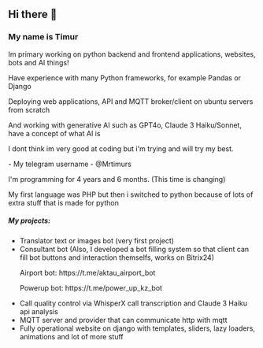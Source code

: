 ## Hi there 👋
### My name is Timur
<p>Im primary working on python backend and frontend applications, websites, bots and AI things!</p>

<p>Have experience with many Python frameworks, for example Pandas or Django</p>
<p>Deploying web applications, API and MQTT broker/client on ubuntu servers from scratch</p>
<p>And working with generative AI such as GPT4o, Claude 3 Haiku/Sonnet, have a concept of what AI is</p>

<p>I dont think im very good at coding but i'm trying and will try my best.</p>
<p>- My telegram username - @Mrtimurs</p>

<p>I'm programming for <!-- posts -->4 years and 6 months.<!-- /posts --> (This time is changing)</p>

<p>My first language was PHP but then i switched to python because of lots of extra stuff that is made for python</p>

##### My projects:
- Translator text or images bot (very first project)
- Consultant bot (Also, I developed a bot filling system so that client can fill bot buttons and interaction themselfs, works on Bitrix24)
    <p>Airport bot: https://t.me/aktau_airport_bot</p>
    <p>Powerup bot: https://t.me/power_up_kz_bot</p>
- Call quality control via WhisperX call transcription and Claude 3 Haiku api analysis
- MQTT server and provider that can communicate http with mqtt
- Fully operational website on django with templates, sliders, lazy loaders, animations and lot of more stuff
